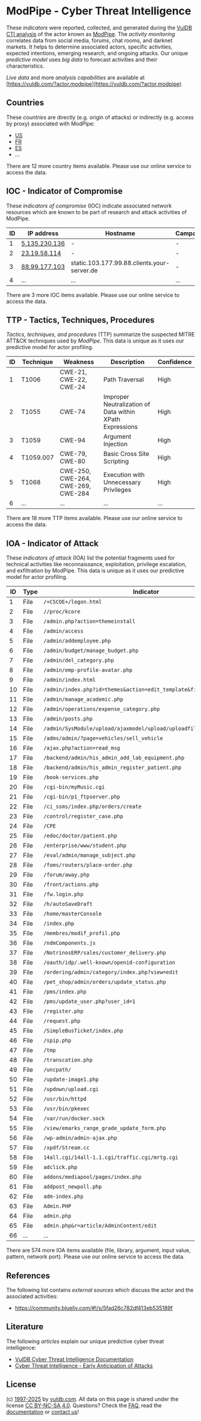 # ModPipe - Cyber Threat Intelligence

These _indicators_ were reported, collected, and generated during the [VulDB CTI analysis](https://vuldb.com/?kb.cti) of the actor known as [ModPipe](https://vuldb.com/?actor.modpipe). The _activity monitoring_ correlates data from social media, forums, chat rooms, and darknet markets. It helps to determine associated actors, specific activities, expected intentions, emerging research, and ongoing attacks. Our unique _predictive model_ uses _big data_ to forecast activities and their characteristics.

_Live data_ and more _analysis capabilities_ are available at [https://vuldb.com/?actor.modpipe](https://vuldb.com/?actor.modpipe)

## Countries

These _countries_ are directly (e.g. origin of attacks) or indirectly (e.g. access by proxy) associated with ModPipe:

* [US](https://vuldb.com/?country.us)
* [FR](https://vuldb.com/?country.fr)
* [ES](https://vuldb.com/?country.es)
* ...

There are 12 more country items available. Please use our online service to access the data.

## IOC - Indicator of Compromise

These _indicators of compromise_ (IOC) indicate associated network resources which are known to be part of research and attack activities of ModPipe.

ID | IP address | Hostname | Campaign | Confidence
-- | ---------- | -------- | -------- | ----------
1 | [5.135.230.136](https://vuldb.com/?ip.5.135.230.136) | - | - | High
2 | [23.19.58.114](https://vuldb.com/?ip.23.19.58.114) | - | - | High
3 | [88.99.177.103](https://vuldb.com/?ip.88.99.177.103) | static.103.177.99.88.clients.your-server.de | - | High
4 | ... | ... | ... | ...

There are 3 more IOC items available. Please use our online service to access the data.

## TTP - Tactics, Techniques, Procedures

_Tactics, techniques, and procedures_ (TTP) summarize the suspected MITRE ATT&CK techniques used by _ModPipe_. This data is unique as it uses our predictive model for actor profiling.

ID | Technique | Weakness | Description | Confidence
-- | --------- | -------- | ----------- | ----------
1 | T1006 | CWE-21, CWE-22, CWE-24 | Path Traversal | High
2 | T1055 | CWE-74 | Improper Neutralization of Data within XPath Expressions | High
3 | T1059 | CWE-94 | Argument Injection | High
4 | T1059.007 | CWE-79, CWE-80 | Basic Cross Site Scripting | High
5 | T1068 | CWE-250, CWE-264, CWE-269, CWE-284 | Execution with Unnecessary Privileges | High
6 | ... | ... | ... | ...

There are 18 more TTP items available. Please use our online service to access the data.

## IOA - Indicator of Attack

These _indicators of attack_ (IOA) list the potential fragments used for technical activities like reconnaissance, exploitation, privilege escalation, and exfiltration by ModPipe. This data is unique as it uses our predictive model for actor profiling.

ID | Type | Indicator | Confidence
-- | ---- | --------- | ----------
1 | File | `/+CSCOE+/logon.html` | High
2 | File | `//proc/kcore` | Medium
3 | File | `/admin.php?action=themeinstall` | High
4 | File | `/admin/access` | High
5 | File | `/admin/addemployee.php` | High
6 | File | `/admin/budget/manage_budget.php` | High
7 | File | `/admin/del_category.php` | High
8 | File | `/admin/emp-profile-avatar.php` | High
9 | File | `/admin/index.html` | High
10 | File | `/admin/index.php?id=themes&action=edit_template&filename=blog` | High
11 | File | `/admin/manage_academic.php` | High
12 | File | `/admin/operations/expense_category.php` | High
13 | File | `/admin/posts.php` | High
14 | File | `/admin/SysModule/upload/ajaxmodel/upload/uploadfilepath/sysmodule_1` | High
15 | File | `/adms/admin/?page=vehicles/sell_vehicle` | High
16 | File | `/ajax.php?action=read_msg` | High
17 | File | `/backend/admin/his_admin_add_lab_equipment.php` | High
18 | File | `/backend/admin/his_admin_register_patient.php` | High
19 | File | `/book-services.php` | High
20 | File | `/cgi-bin/myMusic.cgi` | High
21 | File | `/cgi-bin/p1_ftpserver.php` | High
22 | File | `/ci_ssms/index.php/orders/create` | High
23 | File | `/control/register_case.php` | High
24 | File | `/CPE` | Low
25 | File | `/edoc/doctor/patient.php` | High
26 | File | `/enterprise/www/student.php` | High
27 | File | `/eval/admin/manage_subject.php` | High
28 | File | `/foms/routers/place-order.php` | High
29 | File | `/forum/away.php` | High
30 | File | `/front/actions.php` | High
31 | File | `/fw.login.php` | High
32 | File | `/h/autoSaveDraft` | High
33 | File | `/home/masterConsole` | High
34 | File | `/index.php` | Medium
35 | File | `/membres/modif_profil.php` | High
36 | File | `/ndmComponents.js` | High
37 | File | `/NotrinosERP/sales/customer_delivery.php` | High
38 | File | `/oauth/idp/.well-known/openid-configuration` | High
39 | File | `/ordering/admin/category/index.php?view=edit` | High
40 | File | `/pet_shop/admin/orders/update_status.php` | High
41 | File | `/pms/index.php` | High
42 | File | `/pms/update_user.php?user_id=1` | High
43 | File | `/register.php` | High
44 | File | `/request.php` | Medium
45 | File | `/SimpleBusTicket/index.php` | High
46 | File | `/spip.php` | Medium
47 | File | `/tmp` | Low
48 | File | `/transcation.php` | High
49 | File | `/uncpath/` | Medium
50 | File | `/update-image1.php` | High
51 | File | `/updown/upload.cgi` | High
52 | File | `/usr/bin/httpd` | High
53 | File | `/usr/bin/pkexec` | High
54 | File | `/var/run/docker.sock` | High
55 | File | `/view/emarks_range_grade_update_form.php` | High
56 | File | `/wp-admin/admin-ajax.php` | High
57 | File | `/xpdf/Stream.cc` | High
58 | File | `14all.cgi/14all-1.1.cgi/traffic.cgi/mrtg.cgi` | High
59 | File | `adclick.php` | Medium
60 | File | `addons/mediapool/pages/index.php` | High
61 | File | `addpost_newpoll.php` | High
62 | File | `adm-index.php` | High
63 | File | `Admin.PHP` | Medium
64 | File | `admin.php` | Medium
65 | File | `admin.php&r=article/AdminContent/edit` | High
66 | ... | ... | ...

There are 574 more IOA items available (file, library, argument, input value, pattern, network port). Please use our online service to access the data.

## References

The following list contains _external sources_ which discuss the actor and the associated activities:

* https://community.blueliv.com/#!/s/5fad26c782df413eb535189f

## Literature

The following _articles_ explain our unique predictive cyber threat intelligence:

* [VulDB Cyber Threat Intelligence Documentation](https://vuldb.com/?kb.cti)
* [Cyber Threat Intelligence - Early Anticipation of Attacks](https://www.scip.ch/en/?labs.20201022)

## License

(c) [1997-2025](https://vuldb.com/?kb.changelog) by [vuldb.com](https://vuldb.com/?kb.about). All data on this page is shared under the license [CC BY-NC-SA 4.0](https://creativecommons.org/licenses/by-nc-sa/4.0/). Questions? Check the [FAQ](https://vuldb.com/?kb.faq), read the [documentation](https://vuldb.com/?kb) or [contact us](https://vuldb.com/?contact)!
